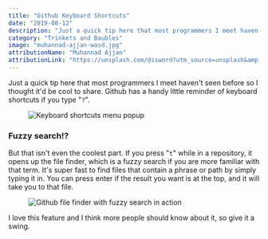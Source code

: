 ```yaml
---
title: "Github Keyboard Shortcuts"
date: "2019-08-12"
description: "Just a quick tip here that most programmers I meet haven't seen before so I thought it'd be cool to share."
category: "Trinkets and Baubles"
image: "muhannad-ajjan-wasd.jpg"
attributionName: "Muhannad Ajjan"
attributionLink: "https://unsplash.com/@isword?utm_source=unsplash&amp;utm_medium=referral&amp;utm_content=creditCopyText"
---
```


Just a quick tip here that most programmers I meet haven't seen before so I thought it'd be cool to share. Github has a handy little reminder of keyboard shortcuts if you type "`?`".

<figure>
  <img src="/assets/github-shortcuts.png" alt="Keyboard shortcuts menu popup">
</figure>

### Fuzzy search!?

But that isn't even the coolest part. If you press "`t`" while in a repository, it opens up the file finder, which is a fuzzy search if you are more familiar with that term. It's super fast to find files that contain a phrase or path by simply typing it in. You can press enter if the result you want is at the top, and it will take you to that file.

<figure>
  <img src="/assets/github-file-finder-shortcut.gif" alt="Github file finder with fuzzy search in action">
</figure>

I love this feature and I think more people should know about it, so give it a swing.
